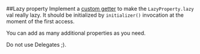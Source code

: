 ##Lazy property
Implement a [custom getter](http://kotlinlang.org/docs/reference/properties.html#getters-and-setters)
to make the `LazyProperty.lazy` val really lazy.
It should be initialized by `initializer()` invocation at the moment of the first access.

You can add as many additional properties as you need.

Do not use Delegates ;).